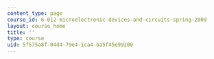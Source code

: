 ```yaml
---
content_type: page
course_id: 6-012-microelectronic-devices-and-circuits-spring-2009
layout: course_home
title: ''
type: course
uid: 5f575a8f-04d4-79e4-1ca4-ba5f45e99200
---
```

